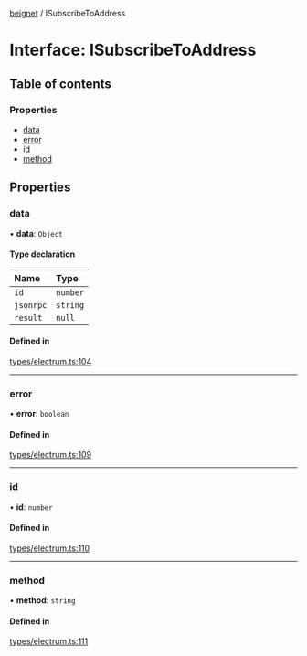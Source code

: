 [beignet](../README.md) / ISubscribeToAddress

# Interface: ISubscribeToAddress

## Table of contents

### Properties

- [data](ISubscribeToAddress.md#data)
- [error](ISubscribeToAddress.md#error)
- [id](ISubscribeToAddress.md#id)
- [method](ISubscribeToAddress.md#method)

## Properties

### data

• **data**: `Object`

#### Type declaration

| Name | Type |
| :------ | :------ |
| `id` | `number` |
| `jsonrpc` | `string` |
| `result` | ``null`` |

#### Defined in

[types/electrum.ts:104](https://github.com/coreyphillips/beignet/blob/f8e8e28/src/types/electrum.ts#L104)

___

### error

• **error**: `boolean`

#### Defined in

[types/electrum.ts:109](https://github.com/coreyphillips/beignet/blob/f8e8e28/src/types/electrum.ts#L109)

___

### id

• **id**: `number`

#### Defined in

[types/electrum.ts:110](https://github.com/coreyphillips/beignet/blob/f8e8e28/src/types/electrum.ts#L110)

___

### method

• **method**: `string`

#### Defined in

[types/electrum.ts:111](https://github.com/coreyphillips/beignet/blob/f8e8e28/src/types/electrum.ts#L111)
